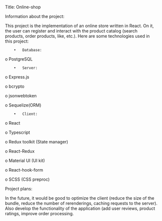 Title: Online-shop

Information about the project:

This project is the implementation of an online store written in React. 
On it, the user can register and interact with the product catalog (search products, order products, like, etc.). 
Here are some technologies used in this project:
 
        •	Database:

o	PostgreSQL

        •	Server:

o	Express.js

o	bcrypto

o	jsonwebtoken

o	Sequelize(ORM)

        •	Client:

o	React

o	Typescript

o	Redux toolkit (State manager)

o	React-Redux

o	Material UI (UI kit)

o	React-hook-form 

o	SCSS (CSS preproc)

Project plans:

In the future, it would be good to optimize the client (reduce the size of the bundle, reduce the number of rerenderings, caching requests to the server). 
Also develop the functionality of the application (add user reviews, product ratings, improve order processing.
